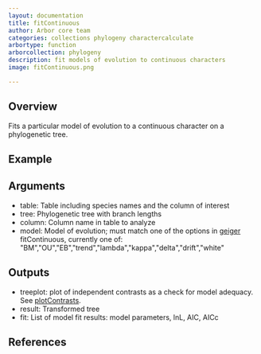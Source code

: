 ```yaml
---
layout: documentation
title: fitContinuous
author: Arbor core team
categories: collections phylogeny charactercalculate
arbortype: function
arborcollection: phylogeny
description: fit models of evolution to continuous characters
image: fitContinuous.png

---
```


## Overview

Fits a particular model of evolution to a continuous character on a phylogenetic tree.

## Example



## Arguments

- table: Table including species names and the column of interest
- tree: Phylogenetic tree with branch lengths
- column: Column name in table to analyze
- model: Model of evolution; must match one of the options in [geiger](https://cran.r-project.org/web/packages/geiger/geiger.pdf) fitContinuous, currently one of: "BM","OU","EB","trend","lambda","kappa","delta","drift","white"

## Outputs

- treeplot: plot of independent contrasts as a check for model adequacy. See [plotContrasts](https://github.com/arborworkflows/aRbor/blob/master/R/plotting.R).
- result: Transformed tree
- fit: List of model fit results: model parameters, lnL, AIC, AICc

## References
